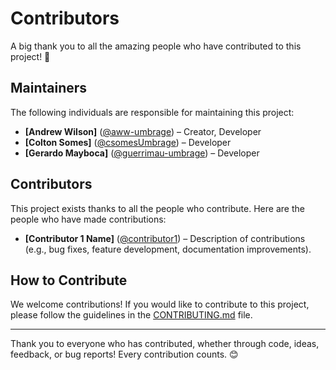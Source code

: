 # Contributors

A big thank you to all the amazing people who have contributed to this project! 🎉

## Maintainers

The following individuals are responsible for maintaining this project:

- **[Andrew Wilson]** ([@aww-umbrage](https://github.com/aww-umbrage)) – Creator, Developer
- **[Colton Somes]** ([@csomesUmbrage](https://github.com/csomesUmbrage)) – Developer
- **[Gerardo Mayboca]** ([@guerrimau-umbrage](https://github.com/guerrimau-umbrage)) – Developer

## Contributors

This project exists thanks to all the people who contribute. Here are the people who have made contributions:

- **[Contributor 1 Name]** ([@contributor1](https://github.com/contributor1)) – Description of contributions (e.g., bug fixes, feature development, documentation improvements).

## How to Contribute

We welcome contributions! If you would like to contribute to this project, please follow the guidelines in the [CONTRIBUTING.md](CONTRIBUTING.md) file.

---

Thank you to everyone who has contributed, whether through code, ideas, feedback, or bug reports! Every contribution counts. 😊
